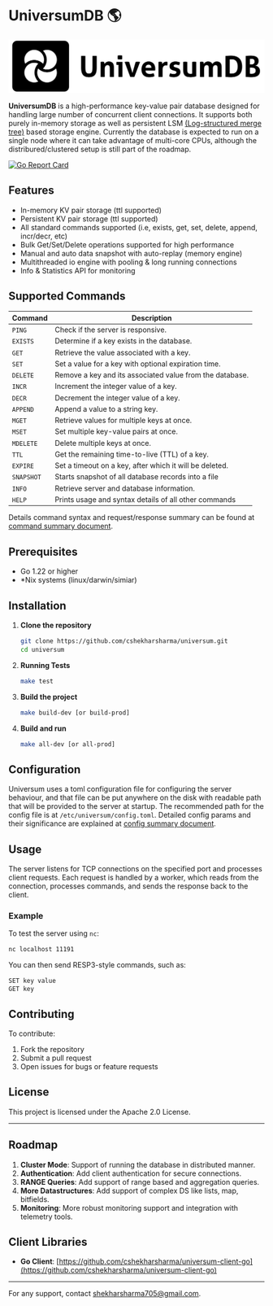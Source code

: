 
# UniversumDB  🌎

![Alt Text](./docs/files/universumlogo.png)


**UniversumDB** is a high-performance key-value pair database designed for handling large number of concurrent client connections. It supports both purely in-memory storage as well as persistent LSM [(Log-structured merge tree)](https://en.wikipedia.org/wiki/Log-structured_merge-tree) based storage engine. Currently the database is expected to run on a single node where it can take advantage of multi-core CPUs, although the distribured/clustered setup is still part of the roadmap.


[![Go Report Card](https://goreportcard.com/badge/github.com/cshekharsharma/universum)](https://goreportcard.com/badge/github.com/cshekharsharma/universum)

## Features

- In-memory KV pair storage (ttl supported)
- Persistent KV pair storage (ttl supported)
- All standard commands supported (i.e, exists, get, set, delete, append, incr/decr, etc)
- Bulk Get/Set/Delete operations supported for high performance
- Manual and auto data snapshot with auto-replay (memory engine)
- Multithreaded io engine with pooling & long running connections
- Info & Statistics API for monitoring

## Supported Commands

| Command       | Description                                               |
|---------------|-----------------------------------------------------------|
| `PING`        | Check if the server is responsive.                        |
| `EXISTS`      | Determine if a key exists in the database.                |
| `GET`         | Retrieve the value associated with a key.                 |
| `SET`         | Set a value for a key with optional expiration time.      |
| `DELETE`      | Remove a key and its associated value from the database.  |
| `INCR`        | Increment the integer value of a key.                     |
| `DECR`        | Decrement the integer value of a key.                     |
| `APPEND`      | Append a value to a string key.                           |
| `MGET`        | Retrieve values for multiple keys at once.                |
| `MSET`        | Set multiple key-value pairs at once.                     |
| `MDELETE`     | Delete multiple keys at once.                             |
| `TTL`         | Get the remaining time-to-live (TTL) of a key.            |
| `EXPIRE`      | Set a timeout on a key, after which it will be deleted.   |
| `SNAPSHOT`    | Starts snapshot of all database records into a file       |
| `INFO`        | Retrieve server and database information.                 |
| `HELP`        | Prints usage and syntax details of all other commands     |

Details command syntax and request/response summary can be found at [command summary document](./docs/command-summary.md).


## Prerequisites

- Go 1.22 or higher
- *Nix systems (linux/darwin/simiar)

## Installation

1. **Clone the repository**
   ```bash
   git clone https://github.com/cshekharsharma/universum.git
   cd universum
   ```

2. **Running Tests**
   ```bash
   make test
   ```

3. **Build the project**
   ```bash
   make build-dev [or build-prod]
   ```

4. **Build and run**
   ```bash
   make all-dev [or all-prod]


## Configuration

Universum uses a toml configuration file for configuring the server behaviour, and that file can be put anywhere on the disk with readable path that will be provided to the server at startup. The recommended path for the config file is at `/etc/universum/config.toml`.
Detailed config params and their significance are explained at [config summary document](./docs/config-summary.md).


## Usage

The server listens for TCP connections on the specified port and processes client requests. Each request is handled by a worker, which reads from the connection, processes commands, and sends the response back to the client.

### Example

To test the server using `nc`:
```bash
nc localhost 11191
```

You can then send RESP3-style commands, such as:
```
SET key value
GET key
```


## Contributing

To contribute:
1. Fork the repository
2. Submit a pull request
3. Open issues for bugs or feature requests

## License

This project is licensed under the Apache 2.0 License.

---

## Roadmap

1. **Cluster Mode**: Support of running the database in distributed manner.
2. **Authentication**: Add client authentication for secure connections.
3. **RANGE Queries**: Add support of range based and aggregation queries.
4. **More Datastructures**: Add support of complex DS like lists, map, bitfields.
5. **Monitoring**: More robust monitoring support and integration with telemetry tools.


## Client Libraries

- **Go Client**: [https://github.com/cshekharsharma/universum-client-go](https://github.com/cshekharsharma/universum-client-go)

----

For any support, contact [shekharsharma705@gmail.com](mailto:shekharsharma705@gmail.com).
